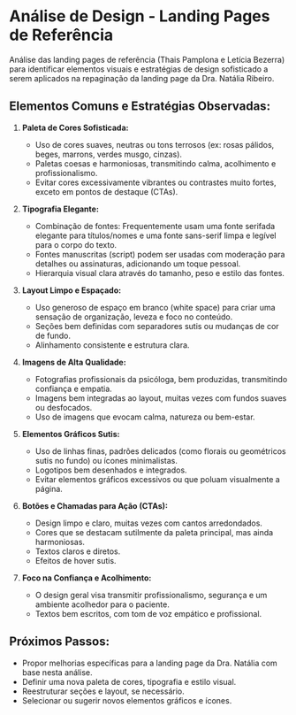 # Análise de Design - Landing Pages de Referência

Análise das landing pages de referência (Thais Pamplona e Letícia Bezerra) para identificar elementos visuais e estratégias de design sofisticado a serem aplicados na repaginação da landing page da Dra. Natália Ribeiro.

## Elementos Comuns e Estratégias Observadas:

1.  **Paleta de Cores Sofisticada:**
    *   Uso de cores suaves, neutras ou tons terrosos (ex: rosas pálidos, beges, marrons, verdes musgo, cinzas).
    *   Paletas coesas e harmoniosas, transmitindo calma, acolhimento e profissionalismo.
    *   Evitar cores excessivamente vibrantes ou contrastes muito fortes, exceto em pontos de destaque (CTAs).

2.  **Tipografia Elegante:**
    *   Combinação de fontes: Frequentemente usam uma fonte serifada elegante para títulos/nomes e uma fonte sans-serif limpa e legível para o corpo do texto.
    *   Fontes manuscritas (script) podem ser usadas com moderação para detalhes ou assinaturas, adicionando um toque pessoal.
    *   Hierarquia visual clara através do tamanho, peso e estilo das fontes.

3.  **Layout Limpo e Espaçado:**
    *   Uso generoso de espaço em branco (white space) para criar uma sensação de organização, leveza e foco no conteúdo.
    *   Seções bem definidas com separadores sutis ou mudanças de cor de fundo.
    *   Alinhamento consistente e estrutura clara.

4.  **Imagens de Alta Qualidade:**
    *   Fotografias profissionais da psicóloga, bem produzidas, transmitindo confiança e empatia.
    *   Imagens bem integradas ao layout, muitas vezes com fundos suaves ou desfocados.
    *   Uso de imagens que evocam calma, natureza ou bem-estar.

5.  **Elementos Gráficos Sutis:**
    *   Uso de linhas finas, padrões delicados (como florais ou geométricos sutis no fundo) ou ícones minimalistas.
    *   Logotipos bem desenhados e integrados.
    *   Evitar elementos gráficos excessivos ou que poluam visualmente a página.

6.  **Botões e Chamadas para Ação (CTAs):**
    *   Design limpo e claro, muitas vezes com cantos arredondados.
    *   Cores que se destacam sutilmente da paleta principal, mas ainda harmoniosas.
    *   Textos claros e diretos.
    *   Efeitos de hover sutis.

7.  **Foco na Confiança e Acolhimento:**
    *   O design geral visa transmitir profissionalismo, segurança e um ambiente acolhedor para o paciente.
    *   Textos bem escritos, com tom de voz empático e profissional.

## Próximos Passos:

*   Propor melhorias específicas para a landing page da Dra. Natália com base nesta análise.
*   Definir uma nova paleta de cores, tipografia e estilo visual.
*   Reestruturar seções e layout, se necessário.
*   Selecionar ou sugerir novos elementos gráficos e ícones.

